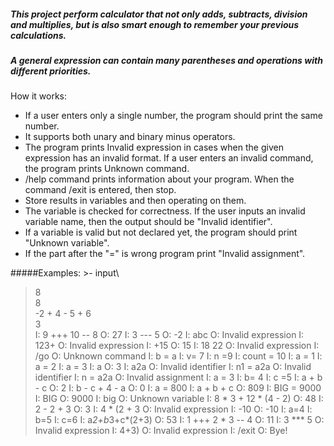##### This project perform calculator that not only adds, subtracts, division and multiplies, but is also smart enough to remember your previous calculations.
##### A general expression can contain many parentheses and operations with different priorities.
How it works:
- If a user enters only a single number, the program should print the same number.
- It supports both unary and binary minus operators.
- The program prints Invalid expression in cases when the given expression has an invalid format. 
If a user enters an invalid command, the program prints Unknown command.
- /help command prints information about your program. When the command /exit is entered, then stop.
- Store results in variables and then operating on them.
- The variable is checked for correctness. If the user inputs an invalid variable name, then the output should be "Invalid identifier".
- If a variable is valid but not declared yet, the program should print "Unknown variable".
- If the part after the "=" is wrong program print "Invalid assignment". 

#####Examples:  >- input\
> 8\
8\
> -2 + 4 - 5 + 6\
3\
I: 9 +++ 10 -- 8
O: 27
I: 3 --- 5
O: -2
I: abc
O: Invalid expression
I: 123+
O: Invalid expression
I: +15
O: 15
I: 18 22
O: Invalid expression
I: /go
O: Unknown command
I: b = a
I: v=   7
I: n =9
I: count = 10
I: a = 1
I: a = 2
I: a = 3
I: a
O: 3
I: a2a
O: Invalid identifier
I: n1 = a2a
O: Invalid identifier
I: n = a2a
O: Invalid assignment
I: a  =  3
I: b= 4
I: c =5
I: a + b - c
O: 2
I: b - c + 4 - a
O: 0
I: a = 800
I: a + b + c
O: 809
I: BIG = 9000
I: BIG
O: 9000
I: big
O: Unknown variable
I: 8 * 3 + 12 * (4 - 2)
O: 48
I: 2 - 2 + 3
O: 3
I: 4 * (2 + 3
O: Invalid expression
I:  -10
O: -10
I: a=4
I: b=5
I: c=6
I: a*2+b*3+c*(2+3)
O: 53
I: 1 +++ 2 * 3 -- 4
O: 11
I: 3 *** 5
O: Invalid expression
I: 4+3)
O: Invalid expression
I: /exit
O: Bye!
